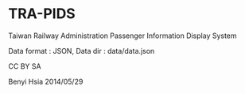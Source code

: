 TRA-PIDS
========

Taiwan Railway Administration Passenger Information Display System


Data format : JSON, 
Data dir    : data/data.json


CC BY SA

Benyi Hsia 
2014/05/29
